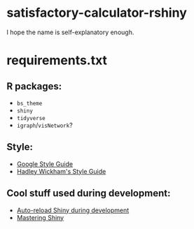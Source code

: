 # satisfactory-calculator-rshiny
I hope the name is self-explanatory enough.

# requirements.txt

## R packages:

* `bs_theme`
* `shiny`
* `tidyverse`
* `igraph`/`visNetwork`?

## Style:

* [Google Style Guide](https://google.github.io/styleguide/Rguide.html)
* [Hadley Wickham's Style Guide](https://style.tidyverse.org/index.html)

## Cool stuff used during development:

* [Auto-reload Shiny during development](https://github.com/sol-eng/background-jobs/tree/main/shiny-job)
* [Mastering Shiny](https://mastering-shiny.org/index.html)
